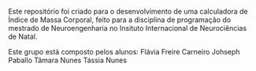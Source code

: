 Este repositório foi criado para o desenvolvimento de uma calculadora de Índice de Massa Corporal, feito para a disciplina de programação
do mestrado de Neuroengenharia no Insituto Internacional de Neurociências de Natal.



Este grupo está composto pelos alunos:
Flávia Freire Carneiro
Johseph Paballo
Tâmara Nunes
Tássia Nunes
